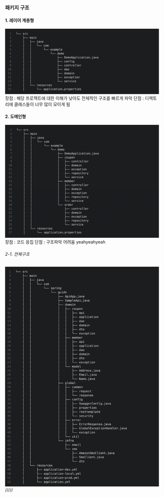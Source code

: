 ### 패키지 구조


#### 1. 레이어 계층형
![picture/git_good.png](spring/../picture/1.png)
장점 : 해당 프로젝트에 대한 이해가 낮아도 전체적인 구조를 빠르게 파악
단점 : 디렉토리에 클래스들이 너무 많이 모이게 됨


#### 2. 도메인형
![picture/git_good.png](spring/../picture/2.png)
장점 : 코드 응집
단점 : 구조파악 어려움
yeahyeahyeah
###### 2-1. 전체구조
![picture/git_good.png](spring/../picture/3.png)
/////